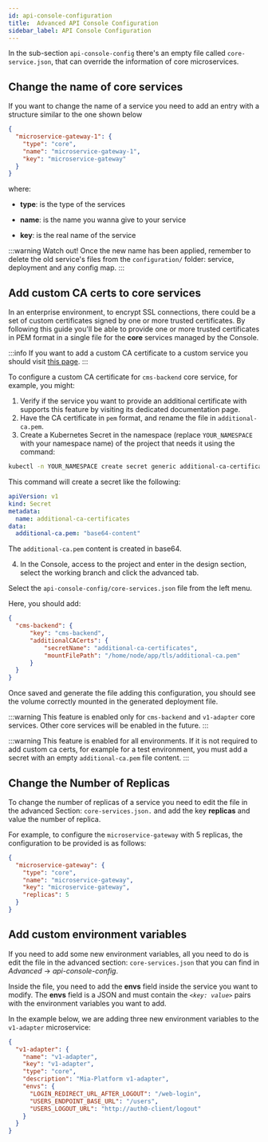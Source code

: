 ```yaml
---
id: api-console-configuration
title:  Advanced API Console Configuration
sidebar_label: API Console Configuration
---
```


In the sub-section `api-console-config` there's an empty file called `core-service.json`, that can override the information of core microservices.

## Change the name of core services

If you want to change the name of a service you need to add an entry with a structure similar to the one shown below

```json
{
  "microservice-gateway-1": {
    "type": "core",
    "name": "microservice-gateway-1",
    "key": "microservice-gateway"
  }
}
```
where:

* **type**: is the type of the services

* **name**: is the name you wanna give to your service

* **key**: is the real name of the service

:::warning Watch out!
Once the new name has been applied, remember to delete the old service's files from the `configuration/` folder: service, deployment and any config map.
:::

## Add custom CA certs to core services

In an enterprise environment, to encrypt SSL connections, there could be a set of custom certificates signed by one or more trusted certificates.
By following this guide you'll be able to provide one or more trusted certificates in PEM format in a single file for the **core** services managed by the Console.

:::info
If you want to add a custom CA certificate to a custom service you should visit [this page](/products/console/api-console/api-design/services.md#provide-a-ca-certificate-to-a-custom-service).
:::

To configure a custom CA certificate for `cms-backend` core service, for example, you might:

1. Verify if the service you want to provide an additional certificate with supports this feature by visiting its dedicated documentation page.
2. Have the CA certificate in `pem` format, and rename the file in `additional-ca.pem`.
3. Create a Kubernetes Secret in the namespace (replace `YOUR_NAMESPACE` with your namespace name) of the project that needs it using the command:

```sh
kubectl -n YOUR_NAMESPACE create secret generic additional-ca-certificates --from-file=additional-ca.pem
```

This command will create a secret like the following:

```yml
apiVersion: v1
kind: Secret
metadata:
  name: additional-ca-certificates
data:
  additional-ca.pem: "base64-content"
```

The `additional-ca.pem` content is created in base64.

4. In the Console, access to the project and enter in the design section, select the working branch and click the advanced tab.

Select the `api-console-config/core-services.json` file from the left menu.

Here, you should add:

```json
{
  "cms-backend": {
      "key": "cms-backend",
      "additionalCACerts": {
          "secretName": "additional-ca-certificates",
          "mountFilePath": "/home/node/app/tls/additional-ca.pem"
      }
  }
}
```

Once saved and generate the file adding this configuration, you should see the volume correctly mounted in the generated deployment file.

:::warning
This feature is enabled only for `cms-backend` and `v1-adapter` core services. Other core services will be enabled in the future.
:::

:::warning
This feature is enabled for all environments. If it is not required to add custom ca certs, for example for a test environment, you must add a secret with an empty `additional-ca.pem` file content.
:::

## Change the Number of Replicas

To change the number of replicas of a service you need to edit the file in the advanced Section: `core-services.json.` and add the key **replicas** and value the number of replica.

For example, to configure the `microservice-gateway` with 5 replicas, the configuration to be provided is as follows:

```json
{
  "microservice-gateway": {
    "type": "core",
    "name": "microservice-gateway",
    "key": "microservice-gateway",
    "replicas": 5
  }
}
```

## Add custom environment variables

If you need to add some new environment variables, all you need to do is edit the file in the advanced section: `core-services.json` that you can find in _Advanced_ &rarr; _api-console-config_.

Inside the file, you need to add the **envs** field inside the service you want to modify. The **envs** field is a JSON and must contain the _`<key: value>`_ pairs with the environment variables you want to add.

In the example below, we are adding three new environment variables to the `v1-adapter` microservice:

```json
{
  "v1-adapter": {
    "name": "v1-adapter",
    "key": "v1-adapter",
    "type": "core",
    "description": "Mia-Platform v1-adapter",
    "envs": {
      "LOGIN_REDIRECT_URL_AFTER_LOGOUT": "/web-login",
      "USERS_ENDPOINT_BASE_URL": "/users",
      "USERS_LOGOUT_URL": "http://auth0-client/logout"
    }
  }
}
```
